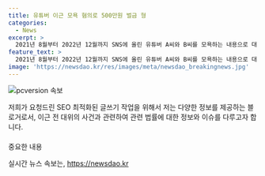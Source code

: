 ```yaml
---
title: 유튜버 이근 모욕 혐의로 500만원 벌금 형
categories:
  - News
excerpt: >
  2021년 8월부터 2022년 12월까지 SNS에 올린 유튜버 A씨와 B씨를 모욕하는 내용으로 대대위 이근씨가 벌금형을 선고받았다. 또한, A씨를 허위로 명예를 훼손한 혐의도 있다. 이에 대해 이씨는 모욕 혐의는 인정했지만, 명예훼손 혐의를 부인했으며, 벌금 500만원을 선고받은 상태로 2심 재판 중이다. 또한, 우크라이나 참전 여권법 위반과 A씨를 폭행한 혐의로 각각 법정 과정을 거쳤고, 징역 1년6개월에 집행유예 3년을 선고받은 상태이다.
feature_text: >
  2021년 8월부터 2022년 12월까지 SNS에 올린 유튜버 A씨와 B씨를 모욕하는 내용으로 대대위 이근씨가 벌금형을 선고받았다. 또한, A씨를 허위로 명예를 훼손한 혐의도 있다. 이에 대해 이씨는 모욕 혐의는 인정했지만, 명예훼손 혐의를 부인했으며, 벌금 500만원을 선고받은 상태로 2심 재판 중이다. 또한, 우크라이나 참전 여권법 위반과 A씨를 폭행한 혐의로 각각 법정 과정을 거쳤고, 징역 1년6개월에 집행유예 3년을 선고받은 상태이다.
image: 'https://newsdao.kr/res/images/meta/newsdao_breakingnews.jpg'
---
```


<p><img src="https://newsdao.kr/res/images/meta/newsdao_breakingnews.jpg" alt="pcversion 속보" /></p>

<p>저희가 요청드린 SEO 최적화된 글쓰기 작업을 위해서 저는 다양한 정보를 제공하는 블로거로서, 이근 전 대위의 사건과 관련하여 관련 법률에 대한 정보와 이슈를 다루고자 합니다. </p>

<div class="alert alert-warning" style="margin-top: 20px">
중요한 내용
</div>

<p data-ke-size="size16"></p>
실시간 뉴스 속보는, <a href="https://newsdao.kr" rel="dofollow">https://newsdao.kr</a>


